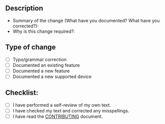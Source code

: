 <!-- 
- Please make sure you read and fill this template out entirely
- PRs that don't have the template filled out will be ignored 
-->

## Description

- Summary of the change (What have you documented? What have you corrected?):
- Why is this change required?: 

## Type of change

<!-- Please tick the relevant option by putting an X inside the bracket without whitespaces -->

- [ ] Typo/grammar correction
- [ ] Documented an existing feature
- [ ] Documented a new feature
- [ ] Documented a new supported device

## Checklist:

- [ ] I have performed a self-review of my own text.
- [ ] I have checked my text and corrected any misspellings.
- [ ] I have read the [CONTRIBUTING](../CONTRIBUTING.md) document.
